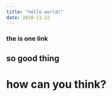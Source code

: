 ```yaml
---
title: "hello world!"
date: 2020-11-22
---
```

### the is one link
## so good thing 
# how can you think?
